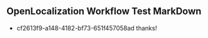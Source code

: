 ## OpenLocalization Workflow Test MarkDown
* cf2613f9-a148-4182-bf73-651f457058ad thanks!

<!--HONumber=Jul16_HO4-->


